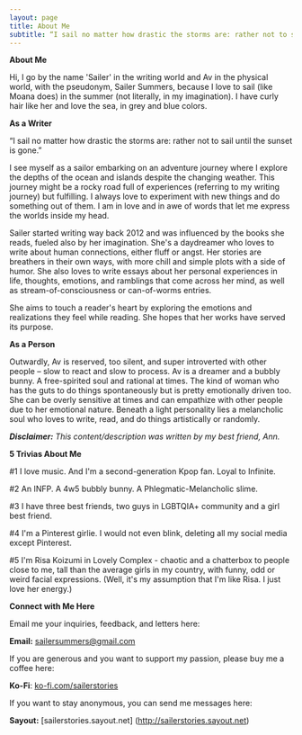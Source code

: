 ```yaml
---
layout: page
title: About Me
subtitle: “I sail no matter how drastic the storms are: rather not to sail until the sunset is gone.”
---
```


**About Me** 

Hi, I go by the name 'Sailer' in the writing world and Av in the physical world, with the pseudonym, Sailer Summers, because I love to sail (like Moana does) in the summer (not literally, in my imagination). I have curly hair like her and love the sea, in grey and blue colors. 

**As a Writer**

“I sail no matter how drastic the storms are: rather not to sail until the sunset is gone.”

I see myself as a sailor embarking on an adventure journey where I explore the depths of the ocean and islands despite the changing weather. This journey might be a rocky road full of experiences (referring to my writing journey) but fulfilling. I always love to experiment with new things and do something out of them. I am in love and in awe of words that let me express the worlds inside my head.

Sailer started writing way back 2012 and was influenced by the books she reads, fueled also by her imagination. She's a daydreamer who loves to write about human connections, either fluff or angst. Her stories are breathers in their own ways, with more chill and simple plots with a side of humor. She also loves to write essays about her personal experiences in life, thoughts, emotions, and ramblings that come across her mind, as well as stream-of-consciousness or can-of-worms entries. 

She aims to touch a reader's heart by exploring the emotions and realizations they feel while reading. She hopes that her works have served its purpose.

**As a Person**

Outwardly, Av is reserved, too silent, and super introverted with other people – slow to react and slow to process. Av is a dreamer and a bubbly bunny. A free-spirited soul and rational at times. The kind of woman who has the guts to do things spontaneously but is pretty emotionally driven too. She can be overly sensitive at times and can empathize with other people due to her emotional nature. Beneath a light personality lies a melancholic soul who loves to write, read, and do things artistically or randomly.

***Disclaimer:** This content/description was written by my best friend, Ann.* 

**5 Trivias About Me**

\#1 I love music. And I'm a second-generation Kpop fan. Loyal to Infinite. 

\#2 An INFP. A 4w5 bubbly bunny. A Phlegmatic-Melancholic slime. 

\#3 I have three best friends, two guys in LGBTQIA+ community and a girl best friend. 

\#4 I'm a Pinterest girlie. I would not even blink, deleting all my social media except Pinterest.

\#5 I'm Risa Koizumi in Lovely Complex \- chaotic and a chatterbox to people close to me, tall than the average girls in my country, with funny, odd or weird facial expressions. (Well, it's my assumption that I'm like Risa. I just love her energy.) 

**Connect with Me Here**

Email me your inquiries, feedback, and letters here: 

**Email:** [sailersummers@gmail.com](mailto:sailersummers@gmail.com)  

If you are generous and you want to support my passion, please buy me a coffee here:

**Ko-Fi**: [ko-fi.com/sailerstories](http://ko-fi.com/sailerstories)  

If you want to stay anonymous, you can send me messages here:

**Sayout:** [sailerstories.sayout.net] (http://sailerstories.sayout.net)   


